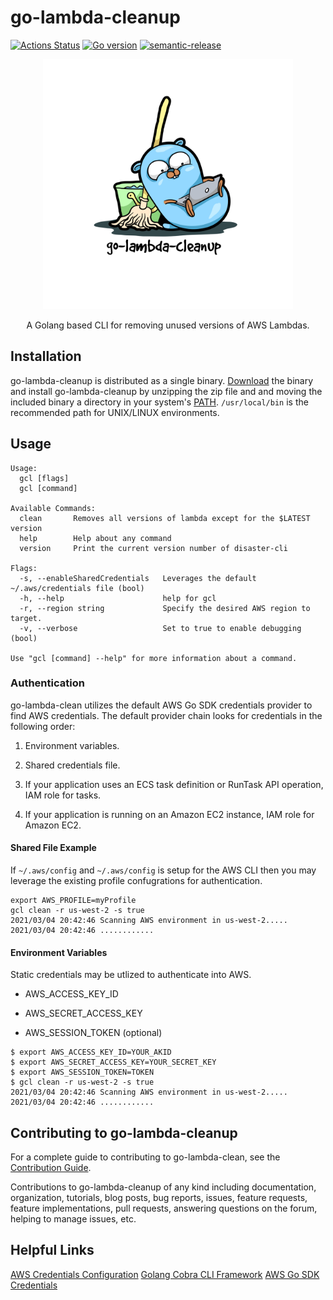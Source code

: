 # go-lambda-cleanup
[![Actions Status](https://github.com/karl-cardenas-coding/go-lambda-cleanup/workflows/Go/badge.svg?branch=main)](https://github.com/karl-cardenas-coding/go-lambda-cleanup/actions?branch=main)
[![Go version](https://img.shields.io/github/go-mod/go-version/karl-cardenas-coding/go-lambda-cleanup)](https://golang.org/dl/)
[![semantic-release](https://img.shields.io/badge/%20%20%F0%9F%93%A6%F0%9F%9A%80-semantic--release-e10079.svg)](https://github.com/semantic-release/semantic-release)

<p align="center">
  <img src="/static/logo.jpg" alt="drawing" width="400"/>
</p>

<p align="center">A  Golang based CLI for removing unused versions of AWS Lambdas. </p>

## Installation
go-lambda-cleanup is distributed as a single binary. [Download](https://github.com/karl-cardenas-coding/go-lambda-cleanup/releases) the binary and install go-lambda-cleanup by unzipping the zip file and and moving the included binary a directory in your system's [PATH](https://superuser.com/questions/284342/what-are-path-and-other-environment-variables-and-how-can-i-set-or-use-them). `/usr/local/bin` is the recommended path for UNIX/LINUX environments. 

## Usage

```shell
Usage:
  gcl [flags]
  gcl [command]

Available Commands:
  clean       Removes all versions of lambda except for the $LATEST version
  help        Help about any command
  version     Print the current version number of disaster-cli

Flags:
  -s, --enableSharedCredentials   Leverages the default ~/.aws/credentials file (bool)
  -h, --help                      help for gcl
  -r, --region string             Specify the desired AWS region to target.
  -v, --verbose                   Set to true to enable debugging (bool)

Use "gcl [command] --help" for more information about a command.
```

### Authentication
go-lambda-clean utilizes the default AWS Go SDK credentials provider to find AWS credentials. The default provider chain looks for credentials in the following order:

1. Environment variables.

2. Shared credentials file.

3. If your application uses an ECS task definition or RunTask API operation, IAM role for tasks.

4. If your application is running on an Amazon EC2 instance, IAM role for Amazon EC2.

#### Shared File Example
If `~/.aws/config` and `~/.aws/config` is setup for the AWS CLI then you may leverage the existing profile confugrations for authentication.
```shell
export AWS_PROFILE=myProfile
gcl clean -r us-west-2 -s true
2021/03/04 20:42:46 Scanning AWS environment in us-west-2.....
2021/03/04 20:42:46 ............
```
#### Environment Variables
Static credentials may be utlized to authenticate into AWS.
* AWS_ACCESS_KEY_ID

* AWS_SECRET_ACCESS_KEY

* AWS_SESSION_TOKEN (optional)
```shell
$ export AWS_ACCESS_KEY_ID=YOUR_AKID
$ export AWS_SECRET_ACCESS_KEY=YOUR_SECRET_KEY
$ export AWS_SESSION_TOKEN=TOKEN
$ gcl clean -r us-west-2 -s true
2021/03/04 20:42:46 Scanning AWS environment in us-west-2.....
2021/03/04 20:42:46 ............
```

## Contributing to go-lambda-cleanup

For a complete guide to contributing to go-lambda-clean, see the [Contribution Guide](CONTRIBUTING.md).

Contributions to go-lambda-cleanup of any kind including documentation, organization, tutorials, blog posts, bug reports, issues, feature requests, feature implementations, pull requests, answering questions on the forum, helping to manage issues, etc.


## Helpful Links
[AWS Credentials Configuration](https://docs.aws.amazon.com/cli/latest/userguide/cli-configure-files.html)
[Golang Cobra CLI Framework](https://github.com/spf13/cobra)
[AWS Go SDK Credentials](https://docs.aws.amazon.com/sdk-for-go/v1/developer-guide/configuring-sdk.html)
